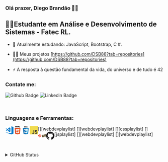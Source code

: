 ### Olá prazer, Diego Brandão 🐱‍👤



## 👨‍🎓Estudante em Análise e Desenvolvimento de Sistemas - Fatec RL. 


- 🌱 Atualmente estudando: JavaScript, Bootstrap, C #. 

- 👨‍💻 Meus projetos [https://github.com/DSB88?tab=repositories](https://github.com/DSB88?tab=repositories)

- ⚡ A resposta à questão fundamental da vida, do universo e de tudo é 42 




### Contate me:

![Github Badge](https://img.shields.io/badge/-Github-000?style=flat-square&logo=Github&logoColor=white&link=https://github.com/DSB88)  ![Linkedin Badge](https://img.shields.io/badge/-LinkedIn-blue?style=flat-square&logo=Linkedin&logoColor=white&link=https://www.linkedin.com/in/diego-brand%C3%A3o-7b72b5202/)




<br />

### Linguagens e Ferramentas:

[<img align="left" alt="Visual Studio Code" width="26px" src="https://raw.githubusercontent.com/github/explore/80688e429a7d4ef2fca1e82350fe8e3517d3494d/topics/visual-studio-code/visual-studio-code.png" />][webdevplaylist]
[<img align="left" alt="HTML5" width="26px" src="https://raw.githubusercontent.com/github/explore/80688e429a7d4ef2fca1e82350fe8e3517d3494d/topics/html/html.png" />][webdevplaylist]
[<img align="left" alt="CSS3" width="26px" src="https://raw.githubusercontent.com/github/explore/80688e429a7d4ef2fca1e82350fe8e3517d3494d/topics/css/css.png" />][cssplaylist]
[<img align="left" alt="JavaScript" width="26px" src="https://raw.githubusercontent.com/github/explore/80688e429a7d4ef2fca1e82350fe8e3517d3494d/topics/javascript/javascript.png" />][jsplaylist]
[<img align="left" alt="Git" width="26px" src="https://raw.githubusercontent.com/github/explore/80688e429a7d4ef2fca1e82350fe8e3517d3494d/topics/git/git.png" />][webdevplaylist]
[<img align="left" alt="GitHub" width="26px" src="https://raw.githubusercontent.com/github/explore/78df643247d429f6cc873026c0622819ad797942/topics/github/github.png" />][webdevplaylist]


<br />
<br />







  


<details>
  <summary>GitHub Status</summary>

  <img align="left" alt="Diego Brandao GitHub Stats" src="https://github-readme-stats.codestackr.vercel.app/api?username=DSB88&show_icons=true&hide_border=true" />

</details>



[linkedin]: https://linkedin.com/in/diego-brandão-7b72b5202/
